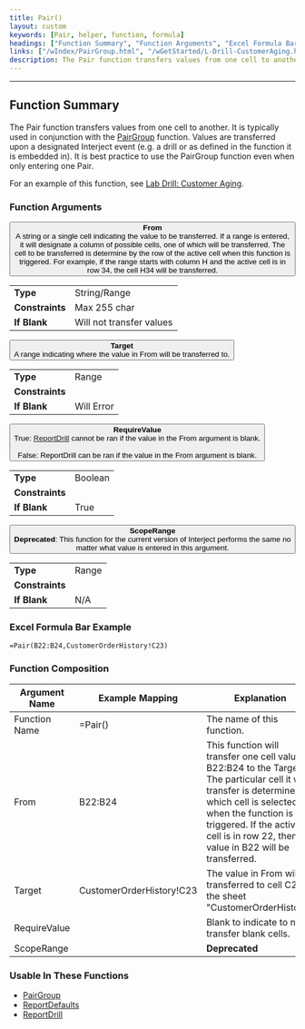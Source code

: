 ```yaml
---
title: Pair()
layout: custom
keywords: [Pair, helper, function, formula]
headings: ["Function Summary", "Function Arguments", "Excel Formula Bar Example", "Function Composition", "Usable In These Functions"]
links: ["/wIndex/PairGroup.html", "/wGetStarted/L-Drill-CustomerAging.html", "/wIndex/ReportDrill.html", "PairGroup.html", "ReportDefaults.html", "ReportDrill.html"]
description: The Pair function transfers values from one cell to another.
---
```

* * *

##  Function Summary

The Pair function transfers values from one cell to another. It is typically used in conjunction with the [PairGroup](/wIndex/PairGroup.html) function. Values are transferred upon a designated Interject event (e.g. a drill or as defined in the function it is embedded in). It is best practice to use the PairGroup function even when only entering one Pair.

For an example of this function, see [Lab Drill: Customer Aging](/wGetStarted/L-Drill-CustomerAging.html).

###  Function Arguments

<button class="collapsible-parameter">**From**<br>A string or a single cell indicating the value to be transferred. If a range is entered, it will designate a column of possible cells, one of which will be transferred. The cell to be transferred is determine by the row of the active cell when this function is triggered. For example, if the range starts with column H and the active cell is in row 34, the cell H34 will be transferred.</button>
<div markdown="1" class="panel-parameter">
<table>
  <tbody>
    <tr>
		<td class="pph"><b>Type</b></td>
		<td>String/Range</td>
    </tr>
    <tr>
		<td class="pph"><b>Constraints</b></td>
		<td>Max 255 char</td>
    </tr>
    <tr>
		<td class="pph"><b>If Blank</b></td>
		<td>Will not transfer values</td>
    </tr>
  </tbody>
</table>
</div>

<button class="collapsible-parameter">**Target**<br>A range indicating where the value in From will be transferred to.</button>
<div markdown="1" class="panel-parameter">
<table>
  <tbody>
    <tr>
		<td class="pph"><b>Type</b></td>
		<td>Range</td>
    </tr>
    <tr>
		<td class="pph"><b>Constraints</b></td>
		<td></td>
    </tr>
    <tr>
		<td class="pph"><b>If Blank</b></td>
		<td>Will Error</td>
    </tr>
  </tbody>
</table>
</div>

<button class="collapsible-parameter">**RequireValue**<br>True: [ReportDrill](/wIndex/ReportDrill.html) cannot be ran if the value in the From argument is blank.<br><br>False: ReportDrill can be ran if the value in the From argument is blank.</button>
<div markdown="1" class="panel-parameter">
<table>
  <tbody>
    <tr>
		<td class="pph"><b>Type</b></td>
		<td>Boolean</td>
    </tr>
    <tr>
		<td class="pph"><b>Constraints</b></td>
		<td></td>
    </tr>
    <tr>
		<td class="pph"><b>If Blank</b></td>
		<td>True</td>
    </tr>
  </tbody>
</table>
</div>

<button class="collapsible-parameter">**ScopeRange**<br>**Deprecated**: This function for the current version of Interject performs the same no matter what value is entered in this argument.</button>
<div markdown="1" class="panel-parameter">
<table>
  <tbody>
    <tr>
		<td class="pph"><b>Type</b></td>
		<td>Range</td>
    </tr>
    <tr>
		<td class="pph"><b>Constraints</b></td>
		<td></td>
    </tr>
    <tr>
		<td class="pph"><b>If Blank</b></td>
		<td>N/A</td>
    </tr>
  </tbody>
</table>
</div>

###  Excel Formula Bar Example

```Excel
=Pair(B22:B24,CustomerOrderHistory!C23)
```

###  Function Composition

| Argument Name  |  Example Mapping  |  Explanation   |  
|------|------|------|
|  Function Name  |  =Pair()  |  The name of this function.  |  
|  From  |  B22:B24  |  This function will transfer one cell value in B22:B24 to the Target. The particular cell it will transfer is determined by which cell is selected when the function is triggered. If the active cell is in row 22, then the value in B22 will be transferred.  |  
|  Target  |  CustomerOrderHistory!C23  |  The value in From will be transferred to cell C23 of the sheet "CustomerOrderHistory".  |  
|  RequireValue  |    |  Blank to indicate to not transfer blank cells.  |  
|  ScopeRange  |    |  **Deprecated**  |  

###  Usable In These Functions

* [PairGroup](PairGroup.html)
* [ReportDefaults](ReportDefaults.html)
* [ReportDrill](ReportDrill.html)
